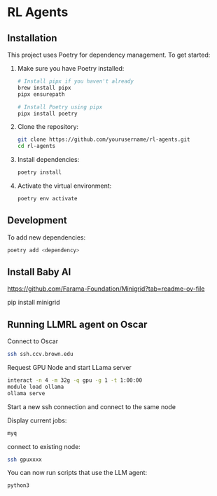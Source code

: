 # RL Agents

## Installation

This project uses Poetry for dependency management. To get started:

1. Make sure you have Poetry installed:

   ```bash
   # Install pipx if you haven't already
   brew install pipx
   pipx ensurepath
   
   # Install Poetry using pipx
   pipx install poetry
   ```

2. Clone the repository:

   ```bash
   git clone https://github.com/yourusername/rl-agents.git
   cd rl-agents
   ```

3. Install dependencies:

   ```bash
   poetry install
   ```

4. Activate the virtual environment:
   ```bash
   poetry env activate
   ```

## Development

To add new dependencies:

```bash
poetry add <dependency>
```

## Install Baby AI

https://github.com/Farama-Foundation/Minigrid?tab=readme-ov-file

pip install minigrid




## Running LLMRL agent on Oscar

Connect to Oscar

```bash
ssh ssh.ccv.brown.edu
```

Request GPU Node and start LLama server
```bash
interact -n 4 -m 32g -q gpu -g 1 -t 1:00:00
module load ollama
ollama serve
```

Start a new ssh connection and connect to the same node

Display current jobs:
```bash
myq
```

connect to existing node:
```bash
ssh gpuxxxx
```

You can now run scripts that use the LLM agent:

```bash
python3 
```

